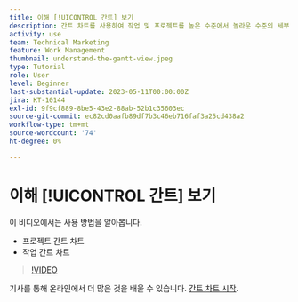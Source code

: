```yaml
---
title: 이해 [!UICONTROL 간트] 보기
description: 간트 차트를 사용하여 작업 및 프로젝트를 높은 수준에서 놀라운 수준의 세부 정보로 빠르게 보는 방법에 대해 알아봅니다.
activity: use
team: Technical Marketing
feature: Work Management
thumbnail: understand-the-gantt-view.jpeg
type: Tutorial
role: User
level: Beginner
last-substantial-update: 2023-05-11T00:00:00Z
jira: KT-10144
exl-id: 9f9cf889-8be5-43e2-88ab-52b1c35603ec
source-git-commit: ec82cd0aafb89df7b3c46eb716faf3a25cd438a2
workflow-type: tm+mt
source-wordcount: '74'
ht-degree: 0%

---
```


# 이해 [!UICONTROL 간트] 보기

이 비디오에서는 사용 방법을 알아봅니다.

* 프로젝트 간트 차트
* 작업 간트 차트

>[!VIDEO](https://video.tv.adobe.com/v/3419304/?quality=12&learn=on)

기사를 통해 온라인에서 더 많은 것을 배울 수 있습니다. [간트 차트 시작](https://experienceleague.adobe.com/docs/workfront/using/manage-work/the-gantt-chart/gantt-chart-overview/get-started-with-gantt.html?lang=en).
